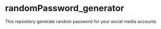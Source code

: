 # randomPassword_generator
 This repository generate random password for your social media accounts
